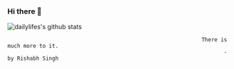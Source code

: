 ### Hi there 👋

<!--✨🔭🌱👯🤔💬📫😄⚡

<a href="https://www.youtube.com/c/heatonresearch">
<img src="https://res.cloudinary.com/importdata/image/upload/v1595012354/yt_logo_jjgys4.png" alt="drawing" width="100"/>
&nbsp;&nbsp;&nbsp;&nbsp;
<a href="https://medium.com/@heatonresearch">
<img src="https://res.cloudinary.com/importdata/image/upload/v1595012354/medium_mono_hoz0z5.png" alt="drawing" width="35"/>
&nbsp;&nbsp;&nbsp;&nbsp;
<a href="https://twitter.com/jeffheaton">
<img src="https://res.cloudinary.com/importdata/image/upload/v1595012924/Twitter_Logo_Blue_gbtagu.png" alt="drawing" width="40"/>
&nbsp;&nbsp;&nbsp;&nbsp;
<a href="https://www.linkedin.com/in/jeffheaton/">
<img src="https://res.cloudinary.com/importdata/image/upload/v1595012354/linkedin_t9qiwy.png" alt="drawing" width="100"/>
&nbsp;&nbsp;&nbsp;&nbsp;
<a href="https://www.kaggle.com/jeffheaton">
<img src="https://res.cloudinary.com/importdata/image/upload/v1595012924/kaggle_ksaktb.png" alt="drawing" width="75"/>

-->


![dailylifes's github stats](https://github-readme-stats.vercel.app/api?username=dailylifes)

                                                                 There is much more to it.
                                                                        - by Rishabh Singh
